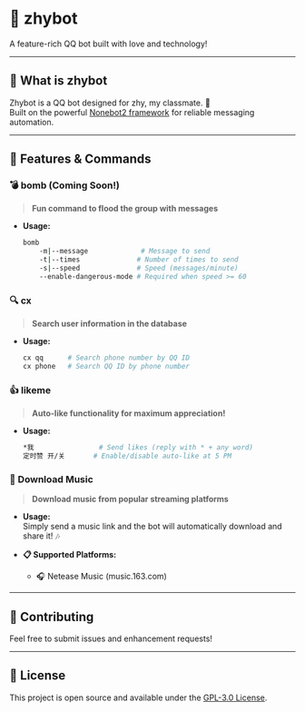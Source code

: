 # 🤖 zhybot

A feature-rich QQ bot built with love and technology! 

---

## 📖 What is zhybot

Zhybot is a QQ bot designed for zhy, my classmate. 🎉  
Built on the powerful [Nonebot2 framework](https://nonebot.dev) for reliable messaging automation.

---

## 🚀 Features & Commands

### 💣 bomb (Coming Soon!)
> **Fun command to flood the group with messages**
- **Usage:**
  ```bash
  bomb
      -m|--message             # Message to send
      -t|--times              # Number of times to send
      -s|--speed              # Speed (messages/minute)
      --enable-dangerous-mode # Required when speed >= 60
  ```

### 🔍 cx
> **Search user information in the database**
- **Usage:**
  ```bash
  cx qq      # Search phone number by QQ ID
  cx phone   # Search QQ ID by phone number
  ```

### 👍 likeme
> **Auto-like functionality for maximum appreciation!**
- **Usage:**
  ```bash
  *我                # Send likes (reply with * + any word)
  定时赞 开/关       # Enable/disable auto-like at 5 PM
  ```

### 🎵 Download Music
> **Download music from popular streaming platforms**
- **Usage:**  
  Simply send a music link and the bot will automatically download and share it! 🎶

- **📋 Supported Platforms:**
  - 🎧 Netease Music (music.163.com)

---

## 🤝 Contributing

Feel free to submit issues and enhancement requests! 

---

## 📄 License

This project is open source and available under the [GPL-3.0 License](LICENSE).